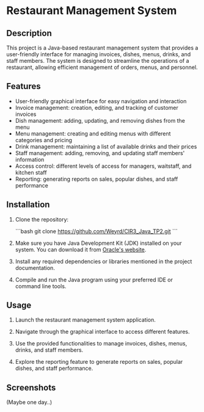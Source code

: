 # Restaurant Management System

## Description

This project is a Java-based restaurant management system that provides a user-friendly interface for managing invoices, dishes, menus, drinks, and staff members. The system is designed to streamline the operations of a restaurant, allowing efficient management of orders, menus, and personnel.

## Features

- User-friendly graphical interface for easy navigation and interaction
- Invoice management: creation, editing, and tracking of customer invoices
- Dish management: adding, updating, and removing dishes from the menu
- Menu management: creating and editing menus with different categories and pricing
- Drink management: maintaining a list of available drinks and their prices
- Staff management: adding, removing, and updating staff members' information
- Access control: different levels of access for managers, waitstaff, and kitchen staff
- Reporting: generating reports on sales, popular dishes, and staff performance

## Installation

1. Clone the repository:

   \```bash
   git clone https://github.com/Weyrd/CIR3_Java_TP2.git
   \```

2. Make sure you have Java Development Kit (JDK) installed on your system. You can download it from [Oracle's website](https://www.oracle.com/java/technologies/javase-jdk11-downloads.html).

3. Install any required dependencies or libraries mentioned in the project documentation.

4. Compile and run the Java program using your preferred IDE or command line tools.

## Usage

1. Launch the restaurant management system application.

2. Navigate through the graphical interface to access different features.

3. Use the provided functionalities to manage invoices, dishes, menus, drinks, and staff members.

4. Explore the reporting feature to generate reports on sales, popular dishes, and staff performance.

## Screenshots

(Maybe one day..)

